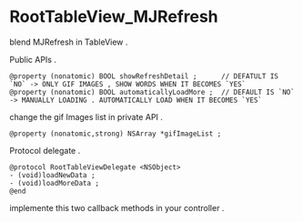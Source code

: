 # RootTableView_MJRefresh


blend MJRefresh in TableView .

Public APIs .
```
@property (nonatomic) BOOL showRefreshDetail ;      // DEFATULT IS `NO` -> ONLY GIF IMAGES , SHOW WORDS WHEN IT BECOMES `YES`
@property (nonatomic) BOOL automaticallyLoadMore ;  // DEFAULT IS `NO` -> MANUALLY LOADING . AUTOMATICALLY LOAD WHEN IT BECOMES `YES`
```
change the gif Images list in private API .
```
@property (nonatomic,strong) NSArray *gifImageList ;
```
Protocol delegate .
```
@protocol RootTableViewDelegate <NSObject>
- (void)loadNewData ;
- (void)loadMoreData ;
@end
```
implemente this two callback methods in your controller .
